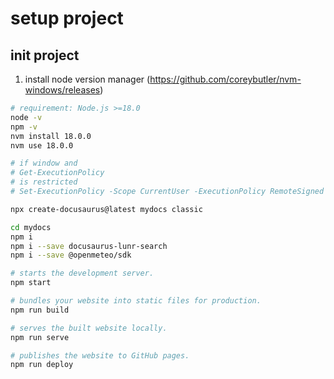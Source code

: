 # setup project

## init project

1. install node version manager (https://github.com/coreybutler/nvm-windows/releases)

```bash
# requirement: Node.js >=18.0
node -v
npm -v
nvm install 18.0.0
nvm use 18.0.0

# if window and 
# Get-ExecutionPolicy
# is restricted
# Set-ExecutionPolicy -Scope CurrentUser -ExecutionPolicy RemoteSigned

npx create-docusaurus@latest mydocs classic

cd mydocs
npm i
npm i --save docusaurus-lunr-search
npm i --save @openmeteo/sdk 

# starts the development server.
npm start

# bundles your website into static files for production.
npm run build

# serves the built website locally.
npm run serve

# publishes the website to GitHub pages.
npm run deploy
```

